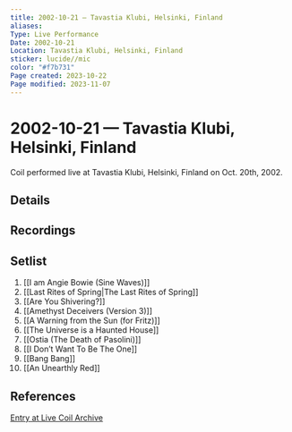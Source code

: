 ```yaml
---
title: 2002-10-21 — Tavastia Klubi, Helsinki, Finland
aliases: 
Type: Live Performance
Date: 2002-10-21
Location: Tavastia Klubi, Helsinki, Finland
sticker: lucide//mic
color: "#f7b731"
Page created: 2023-10-22
Page modified: 2023-11-07
---
```


# 2002-10-21 — Tavastia Klubi, Helsinki, Finland

Coil performed live at Tavastia Klubi, Helsinki, Finland on Oct. 20th, 2002.

## Details


## Recordings


## Setlist
1. [[I am Angie Bowie (Sine Waves)]]
2. [[Last Rites of Spring|The Last Rites of Spring]]
3. [[Are You Shivering?]]
4. [[Amethyst Deceivers (Version 3)]]
5. [[A Warning from the Sun (for Fritz)]]
6. [[The Universe is a Haunted House]]
7. [[Ostia (The Death of Pasolini)]]
8. [[I Don’t Want To Be The One]]
9. [[Bang Bang]]
10. [[An Unearthly Red]]

## References

[Entry at Live Coil Archive](https://live-coil-archive.com/2002-sept-oct/2002-tavastia-klubi/)
